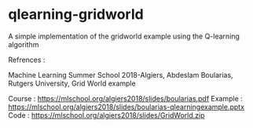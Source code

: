 # qlearning-gridworld
A simple implementation of the gridworld example using the Q-learning algorithm

Refrences :

Machine Learning Summer School 2018-Algiers, Abdeslam Boularias, Rutgers University, Grid World example

Course : https://mlschool.org/algiers2018/slides/boularias.pdf
Example : https://mlschool.org/algiers2018/slides/boularias-qlearningexample.pptx
Code : https://mlschool.org/algiers2018/slides/GridWorld.zip

